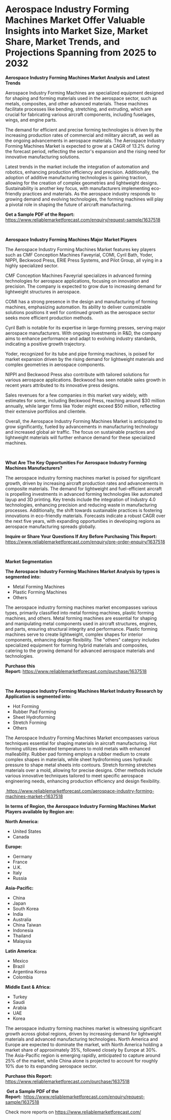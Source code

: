 <p><h1>Aerospace Industry Forming Machines Market Offer Valuable Insights into Market Size, Market Share, Market Trends, and Projections Spanning from 2025 to 2032</h1></p><p><strong>Aerospace Industry Forming Machines Market Analysis and Latest Trends</strong></p>
<p><p>Aerospace Industry Forming Machines are specialized equipment designed for shaping and forming materials used in the aerospace sector, such as metals, composites, and other advanced materials. These machines facilitate processes like bending, stretching, and extruding, which are crucial for fabricating various aircraft components, including fuselages, wings, and engine parts. </p><p>The demand for efficient and precise forming technologies is driven by the increasing production rates of commercial and military aircraft, as well as the ongoing advancements in aerospace materials. The Aerospace Industry Forming Machines Market is expected to grow at a CAGR of 13.2% during the forecast period, reflecting the sector's expansion and the rising need for innovative manufacturing solutions. </p><p>Latest trends in the market include the integration of automation and robotics, enhancing production efficiency and precision. Additionally, the adoption of additive manufacturing technologies is gaining traction, allowing for the creation of complex geometries and lightweight designs. Sustainability is another key focus, with manufacturers implementing eco-friendly practices and materials. As the aerospace industry responds to growing demand and evolving technologies, the forming machines will play a pivotal role in shaping the future of aircraft manufacturing.</p></p>
<p><strong>Get a Sample PDF of the Report:&nbsp;</strong> <a href="https://www.reliablemarketforecast.com/enquiry/request-sample/1637518?utm_campaign=2235&utm_medium=2&utm_source=Github&utm_content=ia&utm_term=23032025&utm_id=aerospace-industry-forming-machines">https://www.reliablemarketforecast.com/enquiry/request-sample/1637518</a></p>
<p>&nbsp;</p>
<p><strong>Aerospace Industry Forming Machines Major Market Players</strong></p>
<p><p>The Aerospace Industry Forming Machines Market features key players such as CMF Conception Machines Faveyrial, COMI, Cyril Bath, Yoder, NIPPI, Beckwood Press, ERIE Press Systems, and Pilot Group, all vying in a highly specialized sector. </p><p>CMF Conception Machines Faveyrial specializes in advanced forming technologies for aerospace applications, focusing on innovation and precision. The company is expected to grow due to increasing demand for lightweight structures in aerospace.</p><p>COMI has a strong presence in the design and manufacturing of forming machines, emphasizing automation. Its ability to deliver customizable solutions positions it well for continued growth as the aerospace sector seeks more efficient production methods.</p><p>Cyril Bath is notable for its expertise in large-forming presses, serving major aerospace manufacturers. With ongoing investments in R&D, the company aims to enhance performance and adapt to evolving industry standards, indicating a positive growth trajectory.</p><p>Yoder, recognized for its tube and pipe forming machines, is poised for market expansion driven by the rising demand for lightweight materials and complex geometries in aerospace components.</p><p>NIPPI and Beckwood Press also contribute with tailored solutions for various aerospace applications. Beckwood has seen notable sales growth in recent years attributed to its innovative press designs.</p><p>Sales revenues for a few companies in this market vary widely, with estimates for some, including Beckwood Press, reaching around $30 million annually, while larger firms like Yoder might exceed $50 million, reflecting their extensive portfolios and clientele.</p><p>Overall, the Aerospace Industry Forming Machines Market is anticipated to grow significantly, fueled by advancements in manufacturing technology and increased global air traffic. The focus on sustainable practices and lightweight materials will further enhance demand for these specialized machines.</p></p>
<p>&nbsp;</p>
<p><strong>What Are The Key Opportunities For Aerospace Industry Forming Machines Manufacturers?</strong></p>
<p><p>The aerospace industry forming machines market is poised for significant growth, driven by increasing aircraft production rates and advancements in composite materials. The demand for lightweight and fuel-efficient aircraft is propelling investments in advanced forming technologies like automated layup and 3D printing. Key trends include the integration of Industry 4.0 technologies, enhancing precision and reducing waste in manufacturing processes. Additionally, the shift towards sustainable practices is fostering innovations in eco-friendly materials. Forecasts indicate a robust CAGR over the next five years, with expanding opportunities in developing regions as aerospace manufacturing spreads globally.</p></p>
<p><strong>Inquire or Share Your Questions If Any Before Purchasing This Report:</strong> <a href="https://www.reliablemarketforecast.com/enquiry/pre-order-enquiry/1637518?utm_campaign=2235&utm_medium=2&utm_source=Github&utm_content=ia&utm_term=23032025&utm_id=aerospace-industry-forming-machines">https://www.reliablemarketforecast.com/enquiry/pre-order-enquiry/1637518</a></p>
<p>&nbsp;</p>
<p><strong>Market Segmentation</strong></p>
<p><strong>The Aerospace Industry Forming Machines Market Analysis by types is segmented into:</strong></p>
<p><ul><li>Metal Forming Machines</li><li>Plastic Forming Machines</li><li>Others</li></ul></p>
<p><p>The aerospace industry forming machines market encompasses various types, primarily classified into metal forming machines, plastic forming machines, and others. Metal forming machines are essential for shaping and manipulating metal components used in aircraft structures, engines, and parts, ensuring structural integrity and performance. Plastic forming machines serve to create lightweight, complex shapes for interior components, enhancing design flexibility. The "others" category includes specialized equipment for forming hybrid materials and composites, catering to the growing demand for advanced aerospace materials and technologies.</p></p>
<p><strong>Purchase this Report:&nbsp;</strong><a href="https://www.reliablemarketforecast.com/purchase/1637518?utm_campaign=2235&utm_medium=2&utm_source=Github&utm_content=ia&utm_term=23032025&utm_id=aerospace-industry-forming-machines">https://www.reliablemarketforecast.com/purchase/1637518</a></p>
<p>&nbsp;</p>
<p><strong>The Aerospace Industry Forming Machines Market Industry Research by Application is segmented into:</strong></p>
<p><ul><li>Hot Forming</li><li>Rubber Pad Forming</li><li>Sheet Hydroforming</li><li>Stretch Forming</li><li>Others</li></ul></p>
<p><p>The Aerospace Industry Forming Machines Market encompasses various techniques essential for shaping materials in aircraft manufacturing. Hot forming utilizes elevated temperatures to mold metals with enhanced malleability. Rubber pad forming employs a rubber medium to create complex shapes in materials, while sheet hydroforming uses hydraulic pressure to shape metal sheets into contours. Stretch forming stretches materials over a mold, allowing for precise designs. Other methods include various innovative techniques tailored to meet specific aerospace engineering needs, enhancing production efficiency and design flexibility.</p></p>
<p><a href="https://www.reliablemarketforecast.com/aerospace-industry-forming-machines-market-r1637518?utm_campaign=2235&utm_medium=2&utm_source=Github&utm_content=ia&utm_term=23032025&utm_id=aerospace-industry-forming-machines">&nbsp;https://www.reliablemarketforecast.com/aerospace-industry-forming-machines-market-r1637518</a></p>
<p><strong>In terms of Region, the Aerospace Industry Forming Machines Market Players available by Region are:</strong></p>
<p>
    <p> <strong> North America: </strong>
        <ul>
            <li>United States</li>
            <li>Canada</li>
        </ul>
        </p> 
    <p> <strong> Europe: </strong>
        <ul>
            <li>Germany</li>
            <li>France</li>
            <li>U.K.</li>
            <li>Italy</li>
            <li>Russia</li>
        </ul>
        </p> 
    <p> <strong> Asia-Pacific: </strong>
        <ul>
            <li>China</li>
            <li>Japan</li>
            <li>South Korea</li>
            <li>India</li>
            <li>Australia</li>
            <li>China Taiwan</li>
            <li>Indonesia</li>
            <li>Thailand</li>
            <li>Malaysia</li>
        </ul>
        </p> 
    <p> <strong> Latin America: </strong>
        <ul>
            <li>Mexico</li>
            <li>Brazil</li>
            <li>Argentina Korea</li>
            <li>Colombia</li>
        </ul>
        </p> 
    <p> <strong> Middle East & Africa: </strong>
        <ul>
            <li>Turkey</li>
            <li>Saudi</li>
            <li>Arabia</li>
            <li>UAE</li>
            <li>Korea</li>
        </ul>
    </p>
    </p>
<p><p>The aerospace industry forming machines market is witnessing significant growth across global regions, driven by increasing demand for lightweight materials and advanced manufacturing technologies. North America and Europe are expected to dominate the market, with North America holding a market share of approximately 35%, followed closely by Europe at 30%. The Asia-Pacific region is emerging rapidly, anticipated to capture around 25% of the market, while China alone is projected to account for roughly 10% due to its expanding aerospace sector.</p></p>
<p><strong>Purchase this Report: </strong><a href="https://www.reliablemarketforecast.com/purchase/1637518?utm_campaign=2235&utm_medium=2&utm_source=Github&utm_content=ia&utm_term=23032025&utm_id=aerospace-industry-forming-machines">https://www.reliablemarketforecast.com/purchase/1637518</a></p>
<p>&nbsp;<strong>Get a Sample PDF of the Report:&nbsp;&nbsp;</strong><a href="https://www.reliablemarketforecast.com/enquiry/request-sample/1637518?utm_campaign=2235&utm_medium=2&utm_source=Github&utm_content=ia&utm_term=23032025&utm_id=aerospace-industry-forming-machines">https://www.reliablemarketforecast.com/enquiry/request-sample/1637518</a></p>
<p><strong></strong></p>
<p>Check more reports on <a href="https://www.reliablemarketforecast.com/?utm_campaign=2235&utm_medium=2&utm_source=Github&utm_content=ia&utm_term=23032025&utm_id=aerospace-industry-forming-machines">https://www.reliablemarketforecast.com/</a></p>